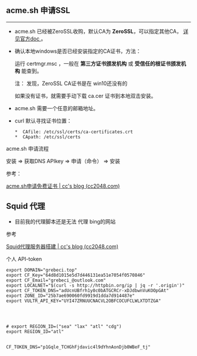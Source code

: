 ## acme.sh 申请SSL

-------

- acme.sh 已经被ZeroSSL收购，默认CA为 **ZeroSSL**，可以指定其他CA， [详见官方doc ](https://github.com/acmesh-official/acme.sh/wiki/Change-default-CA-to-ZeroSSL)。

- 确认本地windows是否已经安装指定的CA证书，方法：

	运行 certmgr.msc ，一般在  **第三方证书颁发机构** 或 **受信任的根证书颁发机构** 能查到。

	注： 发现，ZeroSSL CA证书是在 win10还没有的

	如果没有证书，就需要手动下载 ca.cer 证书到本地双击安装。

- acme.sh 需要一个任意的邮箱地址。

- curl 默认寻找证书位置：

	```
	*  CAfile: /etc/ssl/certs/ca-certificates.crt
	*  CApath: /etc/ssl/certs
	```



acme.sh 申请流程

安装 => 获取DNS APIkey => 申请（命令）  => 安装

参考：

[acme.sh申请免费证书 | cc's blog (cc2048.com)](https://cc2048.com/archives/bd4e69fb.html)

## Squid 代理

- 目前我的代理脚本还是无法 代理 bing的网站

参考

[Squid代理服务器搭建 | cc's blog (cc2048.com)](https://cc2048.com/archives/c4788f70.html)


个人 API-token

```
export DOMAIN="grebeci.top"
export CF_Key="64d8d1015e5d7d446131ea51e7054f0570846"
export CF_Email="grebeci_@outlook.com"
export LOCALNET="$(curl -s http://httpbin.org/ip | jq -r '.origin')"
export CF_TOKEN_DNS="adUcnUBfrh1y0c0bATGCRCr-xDJdbwnVuKOOpGAt"
export ZONE_ID="25b7ae690060fd9919d1dda7d914487e"
export VULTR_API_KEY="UYI47ZRNUUCNACVL2OBFCOCUFCLWLXTDTZGA"




# export REGION_ID=("sea" "lax" "atl" "cdg")
export REGION_ID="atl"


CF_TOKEN_DNS="p1Gqle_TCHGhFjdavic4l9dYhnAonDjb0WBeF_tj"
```



